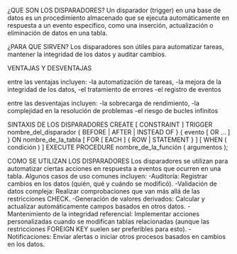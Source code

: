 ¿QUE SON LOS DISPARADORES?
Un disparador (trigger) en una base de datos es un procedimiento almacenado que se ejecuta automáticamente en respuesta a un evento específico, como una inserción, actualización o eliminación de datos en una tabla.



¿PARA QUE SIRVEN?
Los disparadores son útiles para automatizar tareas, mantener la integridad de los datos y auditar cambios. 



VENTAJAS Y DESVENTAJAS

entre las ventajas incluyen:
-la automatización de tareas, 
-la mejora de la integridad de los datos, 
-el tratamiento de errores 
-el registro de eventos

entre las desventajas incluyen: 
-la sobrecarga de rendimiento, 
-la complejidad en la resolución de problemas 
-el riesgo de bucles infinitos



SINTAXIS DE LOS DISPARADORES
CREATE [ CONSTRAINT ] TRIGGER nombre_del_disparador
{ BEFORE | AFTER | INSTEAD OF } { evento [ OR ... ] }
ON nombre_de_la_tabla
[ FOR [ EACH ] { ROW | STATEMENT } ]
[ WHEN ( condición ) ]
EXECUTE PROCEDURE nombre_de_la_función ( argumentos );



COMO SE UTILIZAN LOS DISPARADORES
Los disparadores se utilizan para automatizar ciertas acciones en respuesta a eventos que ocurren en una tabla. Algunos casos de uso comunes incluyen:
-Auditoría: Registrar cambios en los datos (quién, qué y cuándo se modificó).
-Validación de datos compleja: Realizar comprobaciones que van más allá de las restricciones CHECK.
-Generación de valores derivados: Calcular y actualizar automáticamente campos basados en otros datos.
-Mantenimiento de la integridad referencial: Implementar acciones personalizadas cuando se modifican tablas relacionadas (aunque las restricciones FOREIGN KEY suelen ser preferibles para esto).
-Notificaciones: Enviar alertas o iniciar otros procesos basados en cambios en los datos.